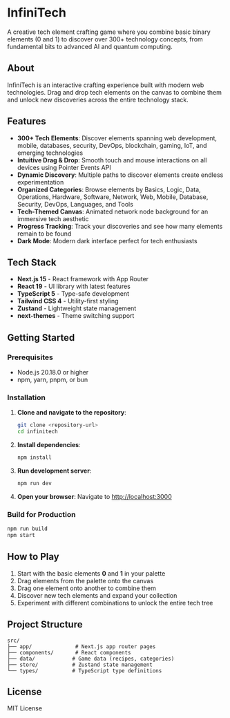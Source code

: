 # InfiniTech

A creative tech element crafting game where you combine basic binary elements (0 and 1) to discover over 300+ technology concepts, from fundamental bits to advanced AI and quantum computing.

## About

InfiniTech is an interactive crafting experience built with modern web technologies. Drag and drop tech elements on the canvas to combine them and unlock new discoveries across the entire technology stack.

## Features

- **300+ Tech Elements**: Discover elements spanning web development, mobile, databases, security, DevOps, blockchain, gaming, IoT, and emerging technologies
- **Intuitive Drag & Drop**: Smooth touch and mouse interactions on all devices using Pointer Events API
- **Dynamic Discovery**: Multiple paths to discover elements create endless experimentation
- **Organized Categories**: Browse elements by Basics, Logic, Data, Operations, Hardware, Software, Network, Web, Mobile, Database, Security, DevOps, Languages, and Tools
- **Tech-Themed Canvas**: Animated network node background for an immersive tech aesthetic
- **Progress Tracking**: Track your discoveries and see how many elements remain to be found
- **Dark Mode**: Modern dark interface perfect for tech enthusiasts

## Tech Stack

- **Next.js 15** - React framework with App Router
- **React 19** - UI library with latest features
- **TypeScript 5** - Type-safe development
- **Tailwind CSS 4** - Utility-first styling
- **Zustand** - Lightweight state management
- **next-themes** - Theme switching support

## Getting Started

### Prerequisites

- Node.js 20.18.0 or higher
- npm, yarn, pnpm, or bun

### Installation

1. **Clone and navigate to the repository**:
   ```bash
   git clone <repository-url>
   cd infinitech
   ```

2. **Install dependencies**:
   ```bash
   npm install
   ```

3. **Run development server**:
   ```bash
   npm run dev
   ```

4. **Open your browser**:
   Navigate to [http://localhost:3000](http://localhost:3000)

### Build for Production

```bash
npm run build
npm start
```

## How to Play

1. Start with the basic elements **0** and **1** in your palette
2. Drag elements from the palette onto the canvas
3. Drag one element onto another to combine them
4. Discover new tech elements and expand your collection
5. Experiment with different combinations to unlock the entire tech tree

## Project Structure

```
src/
├── app/              # Next.js app router pages
├── components/       # React components
├── data/            # Game data (recipes, categories)
├── store/           # Zustand state management
└── types/           # TypeScript type definitions
```

## License

MIT License
